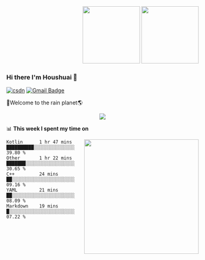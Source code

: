<div align='right'>
<img height="150" src="https://timgsa.baidu.com/timg?image&quality=80&size=b9999_10000&sec=1595435140824&di=e19fbee0692c7e4abb4fcabd3f962436&imgtype=0&src=http%3A%2F%2Fww2.sinaimg.cn%2Flarge%2F9150e4e5gy1fvj6iz1824g206o06on4s.gif">

<img  height="150" src="https://timgsa.baidu.com/timg?image&quality=80&size=b9999_10000&sec=1595435003729&di=ecc8d4f4b4f726ee8586c00b543088c1&imgtype=0&src=http%3A%2F%2Fc-ssl.duitang.com%2Fuploads%2Fblog%2F201412%2F31%2F20141231150116_A2szG.thumb.700_0.gif">

</div>



### Hi there I'm Houshuai :lemon:

[![csdn](https://img.shields.io/badge/-csdn-c14438?style=flat-square&logo=c&logoColor=white)](https://blog.csdn.net/qq_15807167)
[![Gmail Badge](https://img.shields.io/badge/-gmail-c14438?style=flat-square&logo=Gmail&logoColor=white&link=mailto:houshuai0816@gmail.com)](mailto:houshuai0816@gmail.com)

🚀Welcome to the rain planet🌎

<center>
<img align='center'  src="https://source.unsplash.com/random/1200x600">
</center>

📊 **This week I spent my time on**

<img align='right'   width="300" src="https://github-readme-stats.vercel.app/api?username=LikeRainDay&show_icons=true&title_color=fff&icon_color=79ff97&text_color=9f9f9f&bg_color=151515">

<!--START_SECTION:waka-->
```text
Kotlin      1 hr 47 mins        ██████████░░░░░░░░░░░░░░░   39.80 % 
Other       1 hr 22 mins        ███████░░░░░░░░░░░░░░░░░░   30.65 % 
C++         24 mins             ██░░░░░░░░░░░░░░░░░░░░░░░   09.16 % 
YAML        21 mins             ██░░░░░░░░░░░░░░░░░░░░░░░   08.09 % 
Markdown    19 mins             █░░░░░░░░░░░░░░░░░░░░░░░░   07.22 %
```
<!--END_SECTION:waka-->
